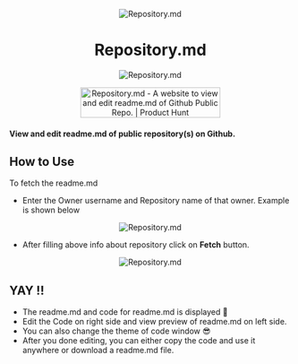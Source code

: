 <p align="center">
	<img src="https://user-images.githubusercontent.com/57860123/114352202-38c21380-9b89-11eb-8fb1-878307c6257e.png" align="center" alt="Repository.md"/>
</p>


<h1 align="center">Repository.md</h1>

<p align="center">
<img src="https://visitor-badge.laobi.icu/badge?page_id=dhwaj1902.repository_readme.md" align="center" alt="Repository.md"/>
</p>
<p align="center">
<a href="https://www.producthunt.com/posts/repository-md?utm_source=badge-featured&utm_medium=badge&utm_souce=badge-repository-md" target="_blank"><img src="https://api.producthunt.com/widgets/embed-image/v1/featured.svg?post_id=292027&theme=light" alt="Repository.md - A website to view and edit readme.md of Github Public Repo. | Product Hunt" style="width: 250px; height: 54px;" width="250" height="54" /></a></p>
<h4>View and edit readme.md of public repository(s) on Github.</h4>
<!--<h3>
<a href="https://repositorymd.netlify.app/">
	Demo
</a>
	</h3>--!>
	

<h2>How to Use</h2>
<p>To fetch the readme.md 
</p>
<ul>
<li>Enter the Owner username and Repository name of that owner. Example is shown below</li>
	</ul>
<p align="center">
	<img src="https://user-images.githubusercontent.com/57860123/114352039-01ebfd80-9b89-11eb-8d7f-c3b6dbbdb2d2.png" align="center" alt="Repository.md"/>
</p>


<ul>
<li>After filling above info about repository click on <strong>Fetch</strong> button.</li>
</ul>

<p align="center">
	<img src="https://user-images.githubusercontent.com/57860123/114869092-3a533c00-9e14-11eb-8683-8a3d9daa6d90.png" align="center" alt="Repository.md"/>
</p>

<h2>YAY !!</h2>
<ul>
<li>The readme.md and code for readme.md is displayed 🤩</li>
<li>Edit the Code on right side and view preview of readme.md on left side.</li>
<li>You can also change the theme of code window 😎</li>
<li>After you done editing, you can either copy the code and use it anywhere or download a readme.md file.</li>
	</ul>
